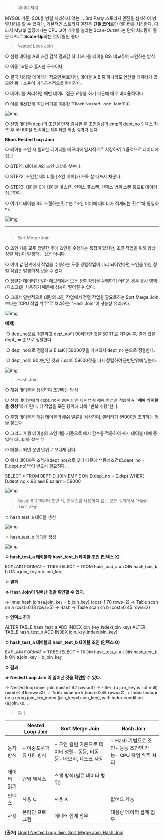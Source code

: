 > 데이터 처리

MYSQL 기준, SQL을 병렬 처리하지 않는다. 3rd Party 스토리지 엔진을 설치하여 병렬처리를 할 수 있지만, 기본적인 스토리지 엔진은 **단일 코어**로만 데이터를 처리한다. 따라서 Mysql 입장에서는 CPU 코어 개수를 늘리는 Scale-Out보다는 단위 처리량이 좋은 CPU로 **Scale-Up**하는 것이 훨씬 좋다



> Nested Loop Join

○ 선행 테이블 A의 조건 검색 결과값 하나하나를 테이블 B와 비교하여 조인하는 방식

○ 이중 for문과 흡사한 구조이다.

○ 결국 처리할 데이터가 적으면 빠르지만, 테이블 A,B 중 하나라도 연산할 데이터가 많으면 쿼리 효율이 기하급수적으로 떨어진다.

○ 데이터를 처리하면 매번 데이터 접근 요청을 하기 때문에 매우 비효율적이다

○ 이를 개선한게 조인 버퍼를 이용한 "Block Nested Loop Join"이다.



![img](https://postfiles.pstatic.net/MjAyMTA4MDJfMjQg/MDAxNjI3OTA2NTM1NjM3.AHPjanCKFsVSQq7-hkE3rzOzH6MBb2pmOcyJ0HdSc4kg.9BxG8V1TNC6Gs8O9ARESoVRTfNaCgDcygJJSB-YgwPYg.PNG.hgstudy_/image.png?type=w966)

○  선행 테이블(dept)의 조건을 먼저 검사한 후 조인컬럼의 emp의 dept_no 인덱스 참조 후 59000을 만족하는 데이터만 최종 결과가 된다.

   



**Block Nested Loop Join**

○  테이블 조인 시 필요한 데이터를 메모리에 일시적으로 저장하여 효율적으로 데이터에 접근

○ STEP1. 테이블 A의 조인 대상을 찾는다.

○ STEP2. 조인할 데이터를 [조인 버퍼]가 가득 찰 때까지 채운다.

○ STEP3. 테이블 B에 테이블 풀스캔, 인덱스 풀스캔, 인덱스 범위 스캔 등으로 데이터 접근한다.

○ 여기서 테이블 B의 스캔하는 횟수는 "조인 버퍼에 데이터가 적재되는 횟수"와 동일하다.

![img](https://postfiles.pstatic.net/MjAyMTA4MDJfMjA5/MDAxNjI3OTA2NzM2ODgz.6NUyBafniYBKfTCUU5HbHPKu_JAThl93GV71xsubTOEg.IKdurrr78eT4SuPCbN3KOhqlMYcLpVcqH8DwOQM6Uvcg.PNG.hgstudy_/image.png?type=w966)

****

****

> Sort Merge Join

○ 조인 키를 모두 정렬한 후에 조인을 수행하는 특징이 있지만, 조인 작업을 위해 항상 정렬 작업이 발생하는 것은 아니다.

○ 이미 앞 단계에서 작업을 수행하는 도중 정렬작업이 미리 되어있다면 조인을 위한 정렬 작업은 발생하지 않을 수 있다.

○ 정렬한 데이터가 많아 메모리에서 모든 정렬 작업을 수행하기 어려운 경우 임시 영역(디스크)을 사용하기 때문에 성능이 떨어질 수 있다.

○ 그래서 일반적으로 대량의 조인 작업에서 정렬 작업을 필요로하는 Sort Merge Join 보다는 "CPU 작업 위주"로 처리하는 "Hash Join"이 성능상 유리하다.



![img](https://postfiles.pstatic.net/MjAyMTA4MDJfNzEg/MDAxNjI3OTA2OTI5MDA1.cPVA8AdxtT9ACQ_wWIlVawzaXXYnKFau08aPzuoAWycg.iMkq-5higAa5vmUl1Ee1fLnCaF1y4XaXhTFCUbrLsuIg.PNG.hgstudy_/image.png?type=w966)



**예제)**

​    ○ dept_no으로 정렬하고 dept_no이 90미만인 것을 SORT로 가져온 후, 결과 값을 dept_no 순으로 정렬한다.

​    ○ dept_no으로 정렬하고 E.sal이 59000것을 가져와서 dept_no 순으로 정렬한다.

​    ○ dept_no이 90미만인 것과 E.sal이 59000것을 다시 정렬하여 운반단위에 넣는다.

![img](https://postfiles.pstatic.net/MjAyMTA4MDJfMTI4/MDAxNjI3OTA2OTQ0NTAy.ypoHju0R81wdwbv8uDhzQHfmAa5ca2r8qels_Rd-6GQg.5aNwH5FfpvtHhxJlsHbsTlVL6w4wJpvhGBdObeVvk4Ug.PNG.hgstudy_/image.png?type=w966)





> Hash Join

○ 해쉬 테이블을 생성하여 조인하는 방식

○ 선행 테이블에서 dept_no이 90미만은 데이터에 해쉬 펑션을 적용하여 "**해쉬 테이블을 생성**"하게 된다. 이 작업을 모든 행위에 대해 "반복 수행"한다.

○ 후행 테이블은 해쉬 테이블의 해쉬 밸류를 검사하며, 샐러리가 59000원 초과하는 행을 찾는다.

○ 그리고 후행 테이블의 조인키를 기준으로 해시 함수를 적용하여 해시 테이블 내에 동일한 데이터를 찾는 것

○ 매칭이 되면 운반 단위로 보내게 된다.

○ 해시 테이블은 조건키(dept_no)으로 찾기 때문에 **등치조건(D.dept_no = E.dept_no)**이 반드시 필요하다.

SELECT * FROM DEPT D JOIN EMP E ON D.dept_no = E.dept WHERE D.dept_no < 90 and E.salary > 59000



![img](https://postfiles.pstatic.net/MjAyMTA4MDJfNjMg/MDAxNjI3OTA3MDc5MTk0.5x99KdqDf1WyWEGb8u994zt37AZunF3xRrhJUUWS0LYg.wtZnHR_MLp72VFD1nnDloBtzu4VUsd0WhjwshPJUGpMg.PNG.hgstudy_/image.png?type=w966)



> Mysql 8.0.18부터 조인 시, 인덱스를 사용하지 않는 모든 쿼리에서 "Hash Join" 사용

ㅇ hash_test_a 테이블 생성

![img](https://postfiles.pstatic.net/MjAyMTA4MDJfMTkx/MDAxNjI3OTA3Mzg4MTUx.VaoDnFffPDFCbS8KxYuSHGBGRVs7HmuTmyYB5n4QAWAg.tcYwqyM4ragAYp-5ztxDyu55DrhMk5El9AoFcrFQxk4g.PNG.hgstudy_/image.png?type=w966)



ㅇ hash_test_b 테이블 생성

![img](https://postfiles.pstatic.net/MjAyMTA4MDJfMjkw/MDAxNjI3OTA3NDExMDI0.7TMi7i7nYAa9z6SIowEgPBpbypJ1i2J6IeNXQAlF8rEg.1B2cAYCX5iLmlCT8GuDbbM09b82GEtJp2F3lFBxJMswg.PNG.hgstudy_/image.png?type=w966)



**ㅇ hash_test_a 테이블과 hash_test_b 테이블 조인 (인덱스 X)**

EXPLAIN FORMAT = TREE SELECT * FROM hash_test_a a  JOIN hash_test_b b ON a.join_key = b.join_key



**ㅇ 결과**

  **=> Hash Join이 일어난 것을 확인할 수 있다.**

-> Inner hash join (a.join_key = b.join_key)  (cost=1.70 rows=2)     -> Table scan on a  (cost=0.18 rows=5)     -> Hash         -> Table scan on b  (cost=0.45 rows=2) 

**ㅇ 인덱스 추가**

ALTER TABLE hash_test_a ADD INDEX join_key_index(join_key) ALTER TABLE hash_test_b ADD INDEX join_key_index(join_key)



**ㅇ hash_test_a 테이블과 hash_test_b 테이블 조인 (인덱스 O)**

EXPLAIN FORMAT = TREE SELECT * FROM hash_test_a a  JOIN hash_test_b b ON a.join_key = b.join_key



**ㅇ 결과**

  **=> Nested Loop Join 이 일어난 것을 확인할 수 있다.**

-> Nested loop inner join  (cost=1.62 rows=3)     -> Filter: (b.join_key is not null)  (cost=0.45 rows=2)         -> Table scan on b  (cost=0.45 rows=2)     -> Index lookup on a using join_key_index (join_key=b.join_key), with index condition: (a.join_ke...



> 정리

|             | Nested Loop Join         | Sort Merge Join                                              | Hash Join                                                  |
| ----------- | ------------------------ | ------------------------------------------------------------ | ---------------------------------------------------------- |
| 동작 방식   | - 이중포문과 유사한 방식 | - 조인 컬럼 기준으로 데이터 정렬- 동등, 비동등- 메모리, 디스크 사용 | - Hash 기법으로 조인- 동등 조인만 가능- CPU 작업 위주 처리 |
| 데이터 읽기 | 랜덤 액세스              | 스캔 방식(넓은 데이터 범위)                                  |                                                            |
| 인덱스      | 사용 O                   | 사용 X                                                       | 없어도 가능                                                |
| 사용        | 온라인 프로그램          | 데이터 집계 업무                                             | 대용량 데이터 집계 업무                                    |





**[출처]** [[Join\] Nested Loop Join, Sort Merge Join, Hash Join](https://blog.naver.com/hgstudy_/222454706706)